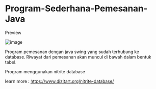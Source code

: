 # Program-Sederhana-Pemesanan-Java
Preview


![image](https://user-images.githubusercontent.com/58659139/170729167-484e9c64-7eee-45e0-b8b0-2519d6c4ed29.png)

Program pemesanan dengan java swing yang sudah terhubung ke database. Riwayat dari pemesanan akan muncul di bawah dalam bentuk tabel.

Program menggunakan nitrite database 

learn more : https://www.dizitart.org/nitrite-database/

